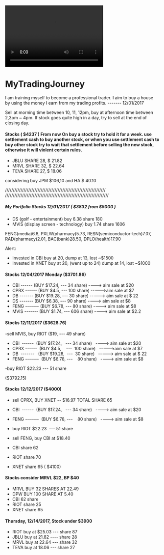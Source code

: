 
<video src="2017Patrick&Ye.mp4" width="320" height="200" controls preload><video>
# MyTradingJourney
I am training myself to become a professional trader. I aim to buy a house by using the money I earn from my trading profits. 
-------  12/01/2017

Sell at morning time between 10, 11, 12pm, buy at afternoon time between 2,3pm ~ 4pm. If stock goes quite high in a day, try to sell at the end of closing day. 

#### Stocks ( $4237 )  From now On buy a stock try to hold it for a week. use settlement cash to buy another stock, or when you use settlement cash to buy other stock try to wait that settlement before selling the new stock, otherwise it will violent certain rules. 

- JBLU  SHARE 28,  $ 21.82
- MRVL  SHARE 32,   $ 22.64
- TEVA   SHARE 27,   $ 18.06

considering buy JPM $106,10  and HA $ 40.10


/////////////////////////////////////////////////////////////////
///////////////////////////////////////////////////////////////////

##### My Portfolio Stocks  12/01/2017   ( $3832  from $5000 )
- DS  (golf - entertainment)    buy 6.38    share 180 
- MVIS (display screen - technology)   buy 1.74   share 1606

FENG(media)6.8, PXLW(pharmacy)5.73, RESN(semiconductor-tech)7.07, RAD(pharmacy)2.01, BAC(bank)28.50, DPLO(health)17.90

Alert:  
- Invested in CBI buy at 20, dump at 13, lost ~$1500 
- Invested in XNET buy at 20, (went up to 24) dump at 14, lost ~$1000

#### Stocks 12/04/2017  Monday  ($3701.86)

- CBI  ------  (BUY $17.24,   --- 34 share)   ----> aim sale at $20
- CPRX ------  (BUY $4.5,    ---  100 share)   ----->aim sale at $7
- DB  -------   (BUY $19.28,  ---  30 share)   -----> aim sale at $ 22
- DS  -------   (BUY $6.38, ---    90 share)   ----> aim sale at $8
- FENG -------  (BUY $6.78, ---    80 share)   ----> aim sale at $8
- MVIS -------  (BUY $1.74,  ---   606 share)   ----> aim sale at $2.2

#### Stocks 12/11/2017   ($3628.76)
-sell MVIS,  buy RIOT ($19, --- 49 share)  

- CBI  ------  (BUY $17.24,   --- 34 share)   ----> aim sale at $20
- CPRX ------  (BUY $4.5,    ---  100 share)   ----->aim sale at $7
- DB  -------   (BUY $19.28,  ---  30 share)   -----> aim sale at $ 22
- FENG -------  (BUY $6.78, ---    80 share)   ----> aim sale at $8

-buy RIOT $22.23  --- 51 share


($3792.15)

#### Stocks 12/12/2017  ($4000)
- sell CPRX, BUY XNET -- $16.97   TOTAL SHARE 65
- CBI  ------  (BUY $17.24,   --- 34 share)   ----> aim sale at $20
- FENG -------  (BUY $6.78, ---    80 share)   ----> aim sale at $8
- buy RIOT $22.23  --- 51 share

- sell FENG,  buy CBI at $18.40 



- CBI  share 62
- RIOT  share 70
- XNET share 65
( $4100)

#### Stocks  consider  MRVL $22, BP $40

- MRVL   BUY 32 SHARES AT 22.49
- DPW BUY 100 SHARE AT 5.40
- CBI 62 share
- RIOT share 25
- XNET share 65

####  Thursday, 12/14/2017,  Stock under $3900
- RIOT buy at $25.03 ---  share 87
- JBLU buy at 21.82  ---- share 28
- MRVL buy at 22.64 --- share 32
- TEVA buy at 18.06  --- share 27

